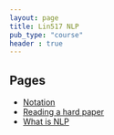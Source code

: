 ```yaml
---
layout: page
title: Lin517 NLP
pub_type: "course"
header : true
---
```


## Pages

- [Notation](notation/)
- [Reading a hard paper](reading/)
- [What is NLP](what_is_nlp/)